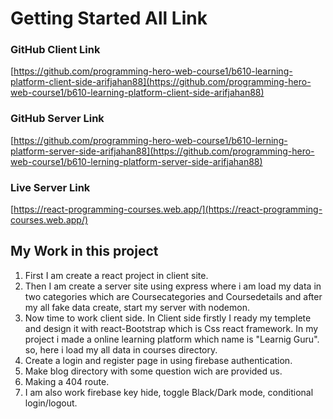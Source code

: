 # Getting Started All Link

### GitHub Client Link

[https://github.com/programming-hero-web-course1/b610-learning-platform-client-side-arifjahan88](https://github.com/programming-hero-web-course1/b610-learning-platform-client-side-arifjahan88)

### GitHub Server Link

[https://github.com/programming-hero-web-course1/b610-lerning-platform-server-side-arifjahan88](https://github.com/programming-hero-web-course1/b610-lerning-platform-server-side-arifjahan88)

### Live Server Link

[https://react-programming-courses.web.app/](https://react-programming-courses.web.app/)

## My Work in this project

1. First I am create a react project in client site.
2. Then I am create a server site using express where i am load my data in two categories which are Coursecategories and Coursedetails and after my all fake data create, start my server with nodemon.
3. Now time to work client side. In Client side firstly I ready my templete and design it with react-Bootstrap which is Css react framework. In my project i made a online learning platform which name is "Learnig Guru". so, here i load my all data in courses directory.
4. Create a login and register page in using firebase authentication.
5. Make blog directory with some question wich are provided us.
6. Making a 404 route.
7. I am also work firebase key hide, toggle Black/Dark mode, conditional login/logout.
